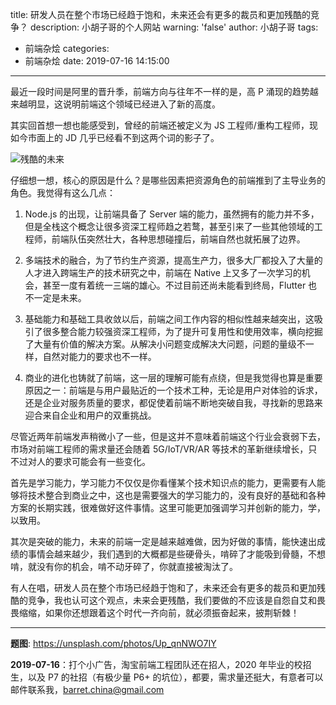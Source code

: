 title: 研发人员在整个市场已经趋于饱和，未来还会有更多的裁员和更加残酷的竞争？
description: 小胡子哥的个人网站
warning: 'false'
author: 小胡子哥
tags:
  - 前端杂烩
categories:
  - 前端杂烩
date: 2019-07-16 14:15:00
---
最近一段时间是阿里的晋升季，前端方向与往年不一样的是，高 P 涌现的趋势越来越明显，这说明前端这个领域已经进入了新的高度。

其实回首想一想也能感受到，曾经的前端还被定义为 JS 工程师/重构工程师，现如今市面上的 JD 几乎已经看不到这两个词的影子了。


![残酷的未来](/blogimgs/why_fe_improved.png)

仔细想一想，核心的原因是什么？是哪些因素把资源角色的前端推到了主导业务的角色。我觉得有这么几点：

1. Node.js 的出现，让前端具备了 Server 端的能力，虽然拥有的能力并不多，但是全栈这个概念让很多资深工程师趋之若鹜，甚至引来了一些其他领域的工程师，前端队伍突然壮大，各种思想碰撞后，前端自然也就拓展了边界。

2. 多端技术的融合，为了节约生产资源，提高生产力，很多大厂都投入了大量的人才进入跨端生产的技术研究之中，前端在 Native 上又多了一次学习的机会，甚至一度有着统一三端的雄心。不过目前还尚未能看到终局，Flutter 也不一定是未来。

3. 基础能力和基础工具收敛以后，前端之间工作内容的相似性越来越突出，这吸引了很多整合能力较强资深工程师，为了提升可复用性和使用效率，横向挖掘了大量有价值的解决方案。从解决小问题变成解决大问题，问题的量级不一样，自然对能力的要求也不一样。

4. 商业的进化也铸就了前端，这一层的理解可能有点绕，但是我觉得也算是重要原因之一：前端是与用户最贴近的一个技术工种，无论是用户对体验的诉求，还是企业对服务质量的要求，都促使着前端不断地突破自我，寻找新的思路来迎合来自企业和用户的双重挑战。

尽管近两年前端发声稍微小了一些，但是这并不意味着前端这个行业会衰弱下去，市场对前端工程师的需求量还会随着 5G/IoT/VR/AR 等技术的革新继续增长，只不过对人的要求可能会有一些变化。

首先是学习能力，学习能力不仅仅是你看懂某个技术知识点的能力，更需要有人能够将技术整合到商业之中，这也是需要强大的学习能力的，没有良好的基础和各种方案的长期实践，很难做好这件事情。这里可能更加强调学习并创新的能力，学，以致用。

其次是突破的能力，未来的前端一定是越来越难做，因为好做的事情，能快速出成绩的事情会越来越少，我们遇到的大概都是些硬骨头，啃碎了才能吸到骨髓，不想啃，就没有你的机会，啃不动牙碎了，你就直接被淘汰了。

有人在唱，研发人员在整个市场已经趋于饱和了，未来还会有更多的裁员和更加残酷的竞争，我也认可这个观点，未来会更残酷，我们要做的不应该是自怨自艾和畏畏缩缩，如果你还想跟着这个时代一齐向前，就必须振奋起来，披荆斩棘！

---

**题图**: <https://unsplash.com/photos/Up_qnNWO7IY>

**2019-07-16**：打个小广告，淘宝前端工程团队还在招人，2020 年毕业的校招生，以及 P7 的社招（有极少量 P6+ 的坑位），都要，需求量还挺大，有意者可以邮件联系我，barret.china@gmail.com
